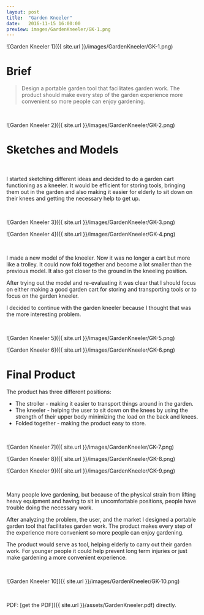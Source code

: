 ```yaml
---
layout: post
title:  "Garden Kneeler"
date:   2016-11-15 16:00:00
preview: images/GardenKneeler/GK-1.png
---
```

![Garden Kneeler 1]({{ site.url }}/images/GardenKneeler/GK-1.png)

# Brief
> Design a portable garden tool that facilitates garden work.
> The product should make every step of the garden experience more convenient so more people can enjoy gardening.

<br>

![Garden Kneeler 2]({{ site.url }}/images/GardenKneeler/GK-2.png)

# Sketches and Models

<br>

I started sketching different ideas and decided to do a garden cart functioning as a kneeler.
It would be efficient for storing tools, bringing them out in the garden and also making it easier for elderly to sit down on their knees and getting the necessary help to get up.

<br>

![Garden Kneeler 3]({{ site.url }}/images/GardenKneeler/GK-3.png)

![Garden Kneeler 4]({{ site.url }}/images/GardenKneeler/GK-4.png)

<br>

I made a new model of the kneeler.
Now it was no longer a cart but more like a trolley.
It could now fold together and become a lot smaller than the previous model.
It also got closer to the ground in the kneeling position.

After trying out the model and re-evaluating it was clear that I should focus on either making a good garden cart for storing and transporting tools or to focus on the garden kneeler.

I decided to continue with the garden kneeler because I thought that was the more interesting problem.

<br>

![Garden Kneeler 5]({{ site.url }}/images/GardenKneeler/GK-5.png)

![Garden Kneeler 6]({{ site.url }}/images/GardenKneeler/GK-6.png)

# Final Product

The product has three different positions:  
* The stroller - making it easier to transport things around in the garden.  
* The kneeler - helping the user to sit down on the knees by using the strength of their upper body minimizing the load on the back and knees.  
* Folded together - making the product easy to store.

<br>

![Garden Kneeler 7]({{ site.url }}/images/GardenKneeler/GK-7.png)

![Garden Kneeler 8]({{ site.url }}/images/GardenKneeler/GK-8.png)

![Garden Kneeler 9]({{ site.url }}/images/GardenKneeler/GK-9.png)

<br>

Many people love gardening, but because of the physical strain from lifting heavy equipment and having to sit in uncomfortable positions, people have trouble doing the necessary work.

After analyzing the problem, the user, and the market I designed a portable garden tool that facilitates garden work.
The product makes every step of the experience more convenient so more people can enjoy gardening.

The product would serve as tool, helping elderly to carry out their garden work.
For younger people it could help prevent long term injuries or just make gardening a more convenient experience.

<br>

![Garden Kneeler 10]({{ site.url }}/images/GardenKneeler/GK-10.png)

<br>

PDF: [get the PDF]({{ site.url }}/assets/GardenKneeler.pdf) directly.

